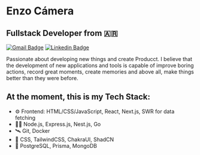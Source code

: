 # Enzo Cámera
<h2>Fullstack Developer from 🇦🇷</h3>

[![Gmail Badge](https://img.shields.io/badge/-enzo.fcam@gmail.com-571493?style=flat-square&logo=Gmail&logoColor=white&link=mailto:enzo.fcam@gmail.com)](mailto:enzo.fcam@gmail.com)
[![Linkedin Badge](https://img.shields.io/badge/-Enzo%Camera-40116a?style=flat-square&logo=Linkedin&logoColor=white&link=https://www.linkedin.com/in/enzo-camera/)](https://www.linkedin.com/in/enzo-camera/) 

Passionate about developing new things and create Producct. 
I believe that the development of new applications and tools is capable of improve boring actions, record great moments, create memories and above all, make things better than they were before.

## At the moment, this is my Tech Stack:
- ⚙️ Frontend: HTML/CSS/JavaScript, React, Next.js, SWR for data fetching
- 👨‍💻 Node.js, Express.js, Nest.js, Go
- 🛰️ Git, Docker
- 🎨 CSS, TailwindCSS, ChakraUI, ShadCN
- 💾 PostgreSQL, Prisma, MongoDB

<!-- ![personal astronaut animation](assets/animation_640.gif) -->
